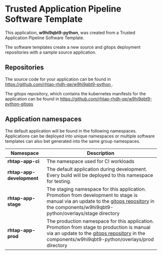 # Trusted Application Pipeline Software Template

This application, **w9hi9qbt9-python**, was created from a Trusted Application Pipeline Software Template.

The software templates create a new source and gitops deployment repositories with a sample source application. 

## Repositories

The source code for your application can be found in [https://github.com/rhtap-rhdh-qe/w9hi9qbt9-python ](https://github.com/rhtap-rhdh-qe/w9hi9qbt9-python ).
 
The gitops repository, which contains the kubernetes manifests for the application can be found in 
[https://github.com/rhtap-rhdh-qe/w9hi9qbt9-python-gitops ](https://github.com/rhtap-rhdh-qe/w9hi9qbt9-python-gitops ) 

## Application namespaces 

The default application will be found in the following namespaces. Applications can be deployed into unique namespaces or multiple software templates can also bet generated into the same group namespaces.  

|  Namespace   |  Description   |  
| -------- | -------- |
| **rhtap-app-ci** | The namespace used for CI workloads |
| **rhtap-app-development** | The default application during development. Every build will be deployed to this namespace for testing. |
| **rhtap-app-stage** | The staging namespace for this application. Promotion from development to stage is manual via an update to the [gitops repository](https://github.com/rhtap-rhdh-qe/w9hi9qbt9-python-gitops ) in the components/w9hi9qbt9-python/overlays/stage directory |
| **rhtap-app-prod** | The production namespace for this application. Promotion from stage to production is manual via an update to the [gitops repository](https://github.com/rhtap-rhdh-qe/w9hi9qbt9-python-gitops ) in the components/w9hi9qbt9-python/overlays/prod directory |